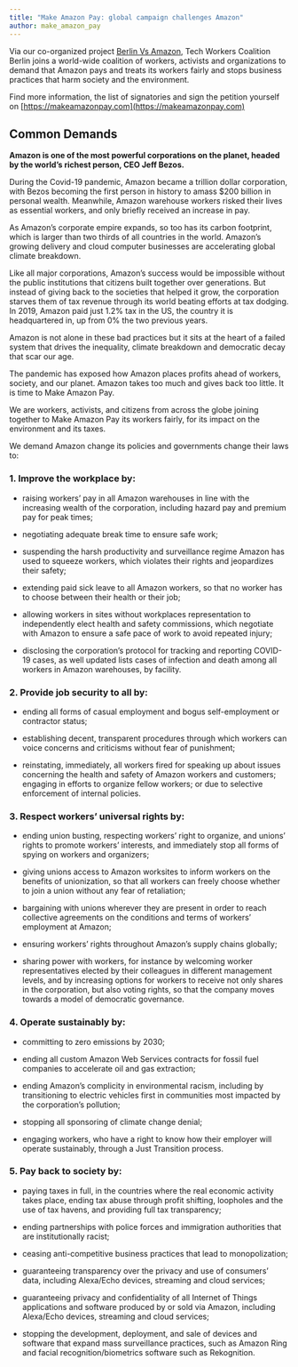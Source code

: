 ```yaml
---
title: "Make Amazon Pay: global campaign challenges Amazon"
author: make_amazon_pay
---
```


Via our co-organized project [Berlin Vs Amazon](https://berlinvsamazon.com), Tech Workers Coalition Berlin joins a world-wide coalition of workers, activists and organizations to demand that Amazon pays and treats its workers fairly and stops business practices that harm society and the environment.

Find more information, the list of signatories and sign the petition yourself on [https://makeamazonpay.com](https://makeamazonpay.com)


## Common Demands

**Amazon is one of the most powerful corporations on
the planet, headed by the world’s richest person, CEO
Jeff Bezos.**

During the Covid-19 pandemic, Amazon became a trillion dollar corporation, with Bezos becoming the first person in history to amass $200 billion in personal wealth. Meanwhile, Amazon warehouse workers risked their lives as essential workers, and only briefly received an increase in pay.

As Amazon’s corporate empire expands, so too has its carbon footprint, which is larger than two thirds of all countries in the world. Amazon’s growing delivery and cloud computer businesses are accelerating global climate breakdown.

Like all major corporations, Amazon’s success would be impossible without the public institutions that citizens built together over generations. But instead of giving back to the societies that helped it grow, the corporation starves them of tax revenue through its world beating efforts at tax dodging. In 2019, Amazon paid just 1.2% tax in the US, the country it is headquartered in, up from 0% the two previous years.

Amazon is not alone in these bad practices but it sits at the heart of a failed system that drives the inequality, climate breakdown and democratic decay that scar our age.

The pandemic has exposed how Amazon places profits ahead of workers, society, and our planet. Amazon takes too much and gives back too little. It is time to Make Amazon Pay.

We are workers, activists, and citizens from across the globe joining together to Make Amazon Pay its workers fairly, for its impact on the environment and its taxes.

We demand Amazon change its policies and governments change their laws to:

### 1. Improve the workplace by:

- raising workers’ pay in all Amazon warehouses in line with the
increasing wealth of the corporation, including hazard pay and
premium pay for peak times;

- negotiating adequate break time to ensure safe work;

- suspending the harsh productivity and surveillance regime Amazon
has used to squeeze workers, which violates their rights and
jeopardizes their safety;

- extending paid sick leave to all Amazon workers, so that no worker
has to choose between their health or their job;

- allowing workers in sites without workplaces representation to
independently elect health and safety commissions, which negotiate
with Amazon to ensure a safe pace of work to avoid repeated injury;

- disclosing the corporation’s protocol for tracking and reporting
COVID-19 cases, as well updated lists cases of infection and death
among all workers in Amazon warehouses, by facility.

### 2. Provide job security to all by:

- ending all forms of casual employment and bogus self-employment
or contractor status;

- establishing decent, transparent procedures through which workers
can voice concerns and criticisms without fear of punishment;

- reinstating, immediately, all workers fired for speaking up about
issues concerning the health and safety of Amazon workers and
customers; engaging in efforts to organize fellow workers; or due to
selective enforcement of internal policies.

### 3. Respect workers’ universal rights by:

- ending union busting, respecting workers’ right to organize, and
unions’ rights to promote workers’ interests, and immediately stop
all forms of spying on workers and organizers;

- giving unions access to Amazon worksites to inform workers on
the benefits of unionization, so that all workers can freely choose
whether to join a union without any fear of retaliation;

- bargaining with unions wherever they are present in order to reach
collective agreements on the conditions and terms of workers’
employment at Amazon;

- ensuring workers’ rights throughout Amazon’s supply chains
globally;

- sharing power with workers, for instance by welcoming worker
representatives elected by their colleagues in different management
levels, and by increasing options for workers to receive not only
shares in the corporation, but also voting rights, so that the
company moves towards a model of democratic governance.

### 4. Operate sustainably by:

- committing to zero emissions by 2030;

- ending all custom Amazon Web Services contracts for fossil fuel
companies to accelerate oil and gas extraction;

- ending Amazon’s complicity in environmental racism, including
by transitioning to electric vehicles first in communities most 
impacted by the corporation’s pollution;

- stopping all sponsoring of climate change denial;

- engaging workers, who have a right to know how their employer will
operate sustainably, through a Just Transition process.

### 5. Pay back to society by: 

- paying taxes in full, in the countries where the real economic
activity takes place, ending tax abuse through profit shifting,
loopholes and the use of tax havens, and providing full tax
transparency;

- ending partnerships with police forces and immigration authorities
that are institutionally racist;

- ceasing anti-competitive business practices that lead to
monopolization;

- guaranteeing transparency over the privacy and use of consumers’
data, including Alexa/Echo devices, streaming and cloud services;

- guaranteeing privacy and confidentiality of all Internet of Things
applications and software produced by or sold via Amazon,
including Alexa/Echo devices, streaming and cloud services;

- stopping the development, deployment, and sale of devices
and software that expand mass surveillance practices, such as
Amazon Ring and facial recognition/biometrics software such as
Rekognition.
